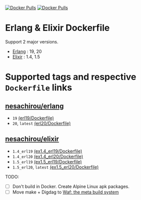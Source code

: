[![Docker Pulls](https://img.shields.io/docker/pulls/nesachirou/erlang.svg)][Erlang Hub]
[![Docker Pulls](https://img.shields.io/docker/pulls/nesachirou/elixir.svg)][Elixir Hub]

Erlang & Elixir Dockerfile
==
Support 2 major versions.

* [Erlang][Erlang Hub] : 19, 20
* [Elixir][Elixir Hub] : 1.4, 1.5

Supported tags and respective `Dockerfile` links
==
[nesachirou/erlang][Erlang Hub]
--
* `19` [(erl19/Dockerfile)](https://github.com/ne-sachirou/docker-elixir/blob/master/erl19/Dockerfile)
* `20`, `latest` [(erl20/Dockerfile)](https://github.com/ne-sachirou/docker-elixir/blob/master/erl20/Dockerfile)

[nesachirou/elixir][Elixir Hub]
--
* `1.4_erl19` [(ex1.4_erl19/Dockerfile)](https://github.com/ne-sachirou/docker-elixir/blob/master/ex1.4_erl19/Dockerfile)
* `1.4_erl20` [(ex1.4_erl20/Dockerfile)](https://github.com/ne-sachirou/docker-elixir/blob/master/ex1.4_erl20/Dockerfile)
* `1.5_erl19` [(ex1.5_erl19/Dockerfile)](https://github.com/ne-sachirou/docker-elixir/blob/master/ex1.5_erl19/Dockerfile)
* `1.5_erl20`, `latest` [(ex1.5_erl20/Dockerfile)](https://github.com/ne-sachirou/docker-elixir/blob/master/ex1.5_erl20/Dockerfile)

TODO:
- [ ] Don't build in Docker. Create Alpine Linux apk packages.
- [ ] Move make + Digdag to [Waf: the meta build system][Waf]

[Erlang Hub]: https://hub.docker.com/r/nesachirou/erlang/
[Elixir Hub]: https://hub.docker.com/r/nesachirou/elixir/
[Waf]: https://waf.io/

